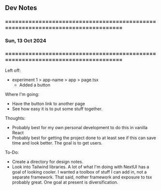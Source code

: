 ## Dev Notes

### ================================================================================
### Sun, 13 Oct 2024
### ================================================================================

Left off:
* experiment 1 > app-name > app > page.tsx
  - Added a button


Where I'm going:
* Have the button link to another page
* See how easy it is to put some stuff together.


Thoughts:
* Probably best for my own personal development to do this in vanilla React
* Probably best for getting the project done to at least see if this can save time
  and look better. The goal is to get users.


To-Do:
* Create a directory for design notes.
* Look into Tailwind libraries. A lot of what I'm doing with NextUI has a goal of
  looking cooler. I wanted a toolbox of stuff I can add in, not a separate
  framework. That said, nother framework and exposure to tsx probably great. One
  goal at present is diversification.
